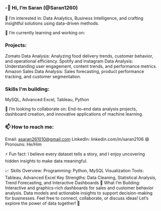 ### -👋 Hi, I’m Saran (@Saran1260)
👀 I’m interested in:
Data Analytics, Business Intelligence, and crafting insightful solutions using data-driven methods.

🌱 I’m currently learning and working on:

### Projects:

Zomato Data Analysis:
Analyzing food delivery trends, customer behavior, and operational efficiency.
Spotify and Instagram Data Analysis:
Understanding user engagement, content trends, and performance metrics.
Amazon Sales Data Analysis:
Sales forecasting, product performance tracking, and customer segmentation.
### Skills I'm building:
MySQL, Advanced Excel, Tableau, Python

💞️ I’m looking to collaborate on:
End-to-end data analysis projects, dashboard creation, and innovative applications of machine learning.

### 📫 How to reach me:

Email: asaran261010@gmail.com
LinkedIn: linkedin.com/in/saran2106
😄 Pronouns:
He/Him

⚡ Fun fact:
I believe every dataset tells a story, and I enjoy uncovering hidden insights to make data meaningful.

📈 Skills Overview:
Programming: Python, MySQL
Visualization Tools: Tableau, Advanced Excel
Key Strengths: Data Cleaning, Statistical Analysis, Trend Forecasting, and Interactive Dashboards
🚀 What I’m Building:
Interactive and graphics-rich dashboards for sales and customer behavior analysis.
Data models and actionable insights to support decision-making for businesses.
Feel free to connect, collaborate, or discuss ideas! Let’s explore the power of data together! 🚀
